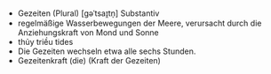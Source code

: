 
- Gezeiten (Plural)	[ɡəˈtsaɪ̯tn̩]	Substantiv	
- regelmäßige Wasserbewegungen der Meere, verursacht durch die Anziehungskraft von Mond und Sonne	
- thủy triều	tides	
- Die Gezeiten wechseln etwa alle sechs Stunden.	
- Gezeitenkraft (die) (Kraft der Gezeiten)